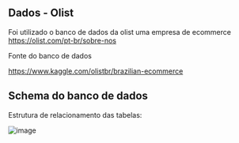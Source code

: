 
## Dados - Olist

Foi utilizado o banco de dados da olist uma empresa de ecommerce https://olist.com/pt-br/sobre-nos

Fonte do banco de dados

https://www.kaggle.com/olistbr/brazilian-ecommerce

## Schema do banco de dados

Estrutura de  relacionamento das tabelas: 

![image](https://user-images.githubusercontent.com/56882578/141878593-5bbaac7f-ea77-495c-8bdc-f43b21447809.png)


